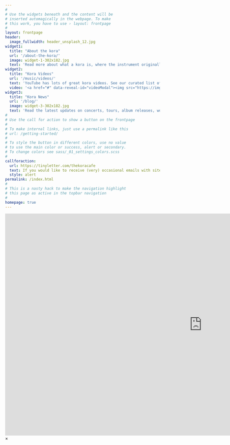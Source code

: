 ```yaml
---
#
# Use the widgets beneath and the content will be
# inserted automagically in the webpage. To make
# this work, you have to use › layout: frontpage
#
layout: frontpage
header:
  image_fullwidth: header_unsplash_12.jpg
widget1:
  title: "About the kora"
  url: '/about-the-kora/'
  image: widget-1-302x182.jpg
  text: 'Read more about what a kora is, where the instrument originally comes from and how one is made.'
widget2:
  title: "Kora Videos"
  url: '/music/videos/'
  text: 'YouTube has lots of great kora videos. See our curated list of the very best. Or click on the image above to watch the current featured track.'
  video: '<a href="#" data-reveal-id="videoModal"><img src="https://img.youtube.com/vi/U8P9aQ0Phlo/0.jpg" width="244" height="182" alt=""/></a>'
widget3:
  title: "Kora News"
  url: '/blog/'
  image: widget-3-302x182.jpg
  text: 'Read the latest updates on concerts, tours, album releases, workshops, festivals and changes to this site.'
#
# Use the call for action to show a button on the frontpage
#
# To make internal links, just use a permalink like this
# url: /getting-started/
#
# To style the button in different colors, use no value
# to use the main color or success, alert or secondary.
# To change colors see sass/_01_settings_colors.scss
#
callforaction:
  url: https://tinyletter.com/thekoracafe
  text: If you would like to receive (very) occasional emails with site news, click here ›
  style: alert
permalink: /index.html
#
# This is a nasty hack to make the navigation highlight
# this page as active in the topbar navigation
#
homepage: true
---
```

<div id="videoModal" class="reveal-modal large" data-reveal="">
  <div class="flex-video widescreen vimeo" style="display: block;">
    <iframe width="1280" height="720" src="https://www.youtube.com/embed/U8P9aQ0Phlo" frameborder="0" allowfullscreen></iframe>
  </div>
  <a class="close-reveal-modal">&#215;</a>
</div>
